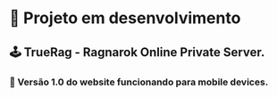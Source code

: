 # 🔧 Projeto em desenvolvimento

## :joystick: TrueRag - Ragnarok Online Private Server.
### :iphone: Versão 1.0 do website funcionando para mobile devices.
